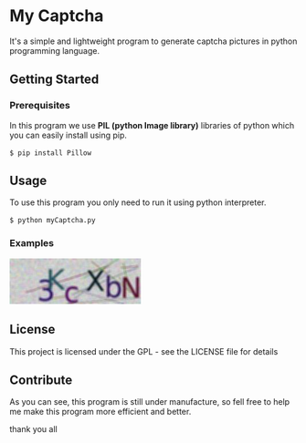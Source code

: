# My Captcha

It's a simple and lightweight program to generate captcha pictures in python programming language.

## Getting Started

### Prerequisites

In this program we use **PIL (python Image library)** libraries of python which you can easily install using pip.

```
$ pip install Pillow
```

## Usage

To use this program you only need to run it using  python interpreter.

```
$ python myCaptcha.py
```

### Examples

![captcha example](./captcha.jpg "generated captcha example")

## License

This project is licensed under the GPL - see the LICENSE file for details



## Contribute

As you can see, this program is still under manufacture, so fell free to help me make this program more efficient and better.

thank you all
